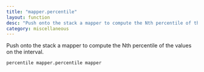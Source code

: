 ```yaml
---
title: "mapper.percentile"
layout: function
desc: "Push onto the stack a mapper to compute the Nth percentile of the values on the interval."
category: miscellaneous
---
```


Push onto the stack a mapper to compute the Nth percentile of the values on the interval.

```
percentile mapper.percentile mapper
```